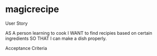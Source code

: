 # magicrecipe

User Story

AS A person learning to cook
I WANT to find recipies based on certain ingredients
SO THAT I can make a dish properly.

Acceptance Criteria
